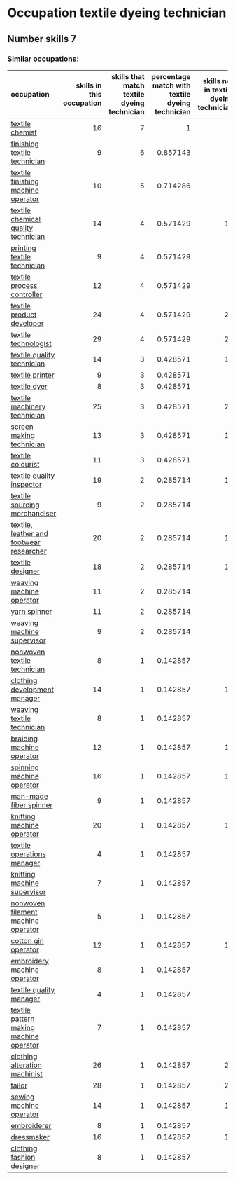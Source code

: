 # Occupation textile dyeing technician
## Number skills 7
### Similar occupations:
| occupation                                                                              |   skills in this occupation |   skills that match textile dyeing technician |   percentage match with textile dyeing technician |   skills not in textile dyeing technician |
|:----------------------------------------------------------------------------------------|----------------------------:|----------------------------------------------:|--------------------------------------------------:|------------------------------------------:|
| [textile chemist](textile_chemist.md)                                                   |                          16 |                                             7 |                                          1        |                                         9 |
| [finishing textile technician](finishing_textile_technician.md)                         |                           9 |                                             6 |                                          0.857143 |                                         3 |
| [textile finishing machine operator](textile_finishing_machine_operator.md)             |                          10 |                                             5 |                                          0.714286 |                                         5 |
| [textile chemical quality technician](textile_chemical_quality_technician.md)           |                          14 |                                             4 |                                          0.571429 |                                        10 |
| [printing textile technician](printing_textile_technician.md)                           |                           9 |                                             4 |                                          0.571429 |                                         5 |
| [textile process controller](textile_process_controller.md)                             |                          12 |                                             4 |                                          0.571429 |                                         8 |
| [textile product developer](textile_product_developer.md)                               |                          24 |                                             4 |                                          0.571429 |                                        20 |
| [textile technologist](textile_technologist.md)                                         |                          29 |                                             4 |                                          0.571429 |                                        25 |
| [textile quality technician](textile_quality_technician.md)                             |                          14 |                                             3 |                                          0.428571 |                                        11 |
| [textile printer](textile_printer.md)                                                   |                           9 |                                             3 |                                          0.428571 |                                         6 |
| [textile dyer](textile_dyer.md)                                                         |                           8 |                                             3 |                                          0.428571 |                                         5 |
| [textile machinery technician](textile_machinery_technician.md)                         |                          25 |                                             3 |                                          0.428571 |                                        22 |
| [screen making technician](screen_making_technician.md)                                 |                          13 |                                             3 |                                          0.428571 |                                        10 |
| [textile colourist](textile_colourist.md)                                               |                          11 |                                             3 |                                          0.428571 |                                         8 |
| [textile quality inspector](textile_quality_inspector.md)                               |                          19 |                                             2 |                                          0.285714 |                                        17 |
| [textile sourcing merchandiser](textile_sourcing_merchandiser.md)                       |                           9 |                                             2 |                                          0.285714 |                                         7 |
| [textile, leather and footwear researcher](textile,_leather_and_footwear_researcher.md) |                          20 |                                             2 |                                          0.285714 |                                        18 |
| [textile designer](textile_designer.md)                                                 |                          18 |                                             2 |                                          0.285714 |                                        16 |
| [weaving machine operator](weaving_machine_operator.md)                                 |                          11 |                                             2 |                                          0.285714 |                                         9 |
| [yarn spinner](yarn_spinner.md)                                                         |                          11 |                                             2 |                                          0.285714 |                                         9 |
| [weaving machine supervisor](weaving_machine_supervisor.md)                             |                           9 |                                             2 |                                          0.285714 |                                         7 |
| [nonwoven  textile technician](nonwoven__textile_technician.md)                         |                           8 |                                             1 |                                          0.142857 |                                         7 |
| [clothing development manager](clothing_development_manager.md)                         |                          14 |                                             1 |                                          0.142857 |                                        13 |
| [weaving textile technician](weaving_textile_technician.md)                             |                           8 |                                             1 |                                          0.142857 |                                         7 |
| [braiding machine operator](braiding_machine_operator.md)                               |                          12 |                                             1 |                                          0.142857 |                                        11 |
| [spinning machine operator](spinning_machine_operator.md)                               |                          16 |                                             1 |                                          0.142857 |                                        15 |
| [man-made fiber spinner](man-made_fiber_spinner.md)                                     |                           9 |                                             1 |                                          0.142857 |                                         8 |
| [knitting machine operator](knitting_machine_operator.md)                               |                          20 |                                             1 |                                          0.142857 |                                        19 |
| [textile operations manager](textile_operations_manager.md)                             |                           4 |                                             1 |                                          0.142857 |                                         3 |
| [knitting machine supervisor](knitting_machine_supervisor.md)                           |                           7 |                                             1 |                                          0.142857 |                                         6 |
| [nonwoven filament machine operator](nonwoven_filament_machine_operator.md)             |                           5 |                                             1 |                                          0.142857 |                                         4 |
| [cotton gin operator](cotton_gin_operator.md)                                           |                          12 |                                             1 |                                          0.142857 |                                        11 |
| [embroidery machine operator](embroidery_machine_operator.md)                           |                           8 |                                             1 |                                          0.142857 |                                         7 |
| [textile quality manager](textile_quality_manager.md)                                   |                           4 |                                             1 |                                          0.142857 |                                         3 |
| [textile pattern making machine operator](textile_pattern_making_machine_operator.md)   |                           7 |                                             1 |                                          0.142857 |                                         6 |
| [clothing alteration machinist](clothing_alteration_machinist.md)                       |                          26 |                                             1 |                                          0.142857 |                                        25 |
| [tailor](tailor.md)                                                                     |                          28 |                                             1 |                                          0.142857 |                                        27 |
| [sewing machine operator](sewing_machine_operator.md)                                   |                          14 |                                             1 |                                          0.142857 |                                        13 |
| [embroiderer](embroiderer.md)                                                           |                           8 |                                             1 |                                          0.142857 |                                         7 |
| [dressmaker](dressmaker.md)                                                             |                          16 |                                             1 |                                          0.142857 |                                        15 |
| [clothing fashion designer](clothing_fashion_designer.md)                               |                           8 |                                             1 |                                          0.142857 |                                         7 |

